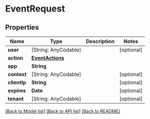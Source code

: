 # EventRequest

## Properties
Name | Type | Description | Notes
------------ | ------------- | ------------- | -------------
**user** | [String: AnyCodable] |  | [optional] 
**action** | [**EventActions**](EventActions.md) |  | 
**app** | **String** |  | 
**context** | [String: AnyCodable] |  | [optional] 
**clientIp** | **String** |  | [optional] 
**expires** | **Date** |  | [optional] 
**tenant** | [String: AnyCodable] |  | [optional] 

[[Back to Model list]](../README.md#documentation-for-models) [[Back to API list]](../README.md#documentation-for-api-endpoints) [[Back to README]](../README.md)


